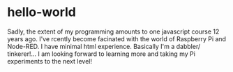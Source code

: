 # hello-world

Sadly, the extent of my programming amounts to one javascript course 12 years ago. I've rcently become facinated with the world of Raspberry Pi and Node-RED. I have minimal html experience. Basically I'm a dabbler/ tinkerer!... I am looking forward to learning more and taking my Pi experiments to the next level!

